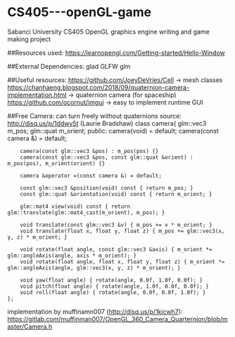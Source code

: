 # CS405---openGL-game
 Sabanci University CS405 OpenGL graphics engine writing and game making project

##Resources used:
	https://learnopengl.com/Getting-started/Hello-Window
	
##External Dependencies:
	glad
	GLFW
	glm
	
##Useful resources:
	https://github.com/JoeyDeVries/Cell -> mesh classes
	https://chanhaeng.blogspot.com/2018/09/quaternion-camera-implementation.html -> quaternion camera (for spaceship)
	https://github.com/ocornut/imgui -> easy to implement runtime GUI
	
	
	



##Free Camera:
can turn freely without quaternions
source: http://disq.us/p/1ddwy5t (Laurie Bradshaw)
	class camera{
		glm::vec3 m_pos;
		glm::quat m_orient;
	public:
		camera(void) = default;
		camera(const camera &) = default;

		camera(const glm::vec3 &pos) : m_pos(pos) {}
		camera(const glm::vec3 &pos, const glm::quat &orient) : m_pos(pos), m_orient(orient) {}

		camera &operator =(const camera &) = default;

		const glm::vec3 &position(void) const { return m_pos; }
		const glm::quat &orientation(void) const { return m_orient; }

		glm::mat4 view(void) const { return glm::translate(glm::mat4_cast(m_orient), m_pos); }

		void translate(const glm::vec3 &v) { m_pos += v * m_orient; }
		void translate(float x, float y, float z) { m_pos += glm::vec3(x, y, z) * m_orient; }

		void rotate(float angle, const glm::vec3 &axis) { m_orient *= glm::angleAxis(angle, axis * m_orient); }
		void rotate(float angle, float x, float y, float z) { m_orient *= glm::angleAxis(angle, glm::vec3(x, y, z) * m_orient); }

		void yaw(float angle) { rotate(angle, 0.0f, 1.0f, 0.0f); }
		void pitch(float angle) { rotate(angle, 1.0f, 0.0f, 0.0f); }
		void roll(float angle) { rotate(angle, 0.0f, 0.0f, 1.0f); }
	};
implementation by muffinamn007 (http://disq.us/p/1kicwh7): https://gitlab.com/muffinman007/OpenGL_360_Camera_Quarternion/blob/master/Camera.h